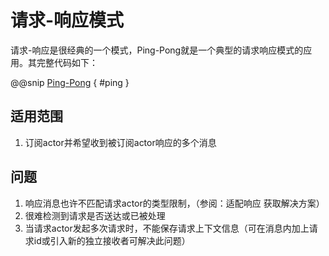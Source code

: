 # 请求-响应模式

请求-响应是很经典的一个模式，Ping-Pong就是一个典型的请求响应模式的应用。其完整代码如下：

@@snip [Ping-Pong](../../../../../cookbook-actor/src/main/scala/cookbook/actor/introduction/HelloWorld.scala) { #ping }

## 适用范围

1. 订阅actor并希望收到被订阅actor响应的多个消息

## 问题

1. 响应消息也许不匹配请求actor的类型限制，（参阅：适配响应 获取解决方案）
2. 很难检测到请求是否送达或已被处理
3. 当请求actor发起多次请求时，不能保存请求上下文信息（可在消息内加上请求id或引入新的独立接收者可解决此问题）
